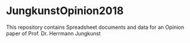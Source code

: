# JungkunstOpinion2018
This repository contains Spreadsheet documents and data for an Opinion paper of Prof. Dr. Herrmann Jungkunst
